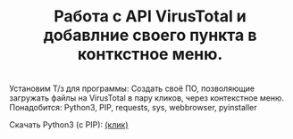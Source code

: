<h1 align="center">Работа с API VirusTotal и добавлние своего пункта в конткстное меню.</h1><br>
Установим Т/з для программы: <bold>Создать своё ПО, позволяющие загружать файлы на VirusTotal в пару кликов, через контекстное меню.</bold>
Понадобится: <bold>Python3, PIP, requests, sys, webbrowser, pyinstaller</bold>

Скачать Python3 (с PIP): <a href="https://www.python.org/downloads/">(клик)</a>

